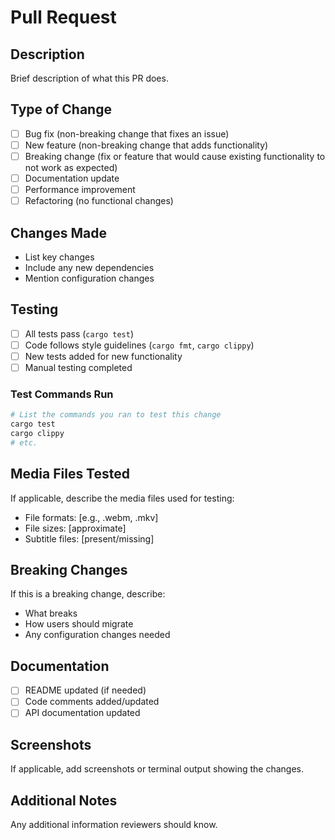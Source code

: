 # Pull Request

## Description
Brief description of what this PR does.

## Type of Change
- [ ] Bug fix (non-breaking change that fixes an issue)
- [ ] New feature (non-breaking change that adds functionality)
- [ ] Breaking change (fix or feature that would cause existing functionality to not work as expected)
- [ ] Documentation update
- [ ] Performance improvement
- [ ] Refactoring (no functional changes)

## Changes Made
- List key changes
- Include any new dependencies
- Mention configuration changes

## Testing
- [ ] All tests pass (`cargo test`)
- [ ] Code follows style guidelines (`cargo fmt`, `cargo clippy`)
- [ ] New tests added for new functionality
- [ ] Manual testing completed

### Test Commands Run
```bash
# List the commands you ran to test this change
cargo test
cargo clippy
# etc.
```

## Media Files Tested
If applicable, describe the media files used for testing:
- File formats: [e.g., .webm, .mkv]
- File sizes: [approximate]
- Subtitle files: [present/missing]

## Breaking Changes
If this is a breaking change, describe:
- What breaks
- How users should migrate
- Any configuration changes needed

## Documentation
- [ ] README updated (if needed)
- [ ] Code comments added/updated
- [ ] API documentation updated

## Screenshots
If applicable, add screenshots or terminal output showing the changes.

## Additional Notes
Any additional information reviewers should know.